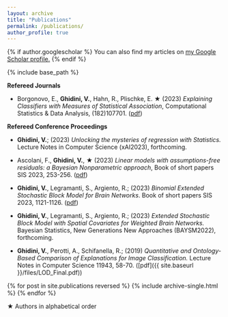 ```yaml
---
layout: archive
title: "Publications"
permalink: /publications/
author_profile: true
---
```



{% if author.googlescholar %}
  You can also find my articles on <u><a href="{{author.googlescholar}}">my Google Scholar profile</a>.</u>
{% endif %}

{% include base_path %}




**Refereed Journals**

* Borgonovo, E., **Ghidini, V.**, Hahn, R., Plischke, E. &#9733; (2023) 
*Explaining Classifiers with Measures of Statistical Association*,  Computational Statistics & Data Analysis, (182)107701. (<a href="https://pdf.sciencedirectassets.com/271708/1-s2.0-S0167947323X00036/1-s2.0-S0167947323000129/main.pdf?X-Amz-Security-Token=IQoJb3JpZ2luX2VjEOr%2F%2F%2F%2F%2F%2F%2F%2F%2F%2FwEaCXVzLWVhc3QtMSJGMEQCIElhGoeuHXUjuaT0mdf%2BZYGnQtDkxmu0DyoD7h8NjWNFAiA3Ew9TuNLUFj7LoZbq9v3C4re9s7tZkmJ0OmOn%2BicrXCq7BQjS%2F%2F%2F%2F%2F%2F%2F%2F%2F%2F8BEAUaDDA1OTAwMzU0Njg2NSIMVZ7PPufpNP%2BEF53SKo8FdPfo9esJZjNbXUp23X0zyNIxo7BqJ3TkDsliLmNJaHRK7bD4p6RWQMcNWfZivb9ecqP59HZIwVBfGqI%2F%2F%2Fe1%2F6zx7%2BxSFEFS9zxj33MKLRp0JRx5W%2FQXVtnimhsNInO9mqJCDUQxCYPIbOXQ9467MCYHM0EgW0ZaZoR1maOAEuoKYyt7CmF3KuVyVJ9THerVCfDDtx%2FzEb%2BUJguYlQuju2MbYwEHbDuX%2B3CaHxGzj7xlZIYZD39Itrpls2F2lJwxLHA%2BK%2B89MO85abAhXNoqq5qs6Xy1fquvbySS82Fu67LHxgcHRIZjbEtDV2%2B6E5%2FkWbPGphK%2BkpScYOoo8G6d5Ptg4ezvRfhNcv6m6yCfDQEnu1Pbmg9LUQcmH4iR3TGTn6VhHFQkus7OqbU%2FHNA0xiuVqxuGkeG0QDhmVh13dEoRwRRksHYyLMm0QExsjsXQAFgSZlIym4TYnBcUbGzvvMWxvmrozOi6J4BBZzn%2BENLk8Y3sKr37HIf4OzrWYi%2BgOXsMRYYBVWOh3InKct9sdrhhYZhqavi%2BPaCli6zrR2FgjeFzx1nLDMnfq9RYyL3rEqbrIsVPtIARdyi47A%2BwcLBZmXyXUu0TYB%2FgKLRpYn8M4EP6scRGla8hcuBYSMDBjKdYXcnUBek28RHLa5Hdzfenx%2BxrUzCNbXnlbNb9nmoOAOHexFZRfhJnVx3g2W6uqs5zH8a8%2BEEn1HZY75q%2BLbfOSxkN30BO5FDeO7235X%2FUwZuN%2Bq2TFLwIiL8LPz44nzlVCMsobYj%2Frc%2B%2BWYboFTL5ApRQqEq43t%2FQLo8hoWgn5v4cI0C80aa%2FTMpXozSWOgYjhp0NQVbQQbhp3wCLO7XWWWfaVH31NbbGc5DEuTDP8KqoBjqyAUOfoWlhU2Zu2sbyfl9kX08lBHAbSVPHxpPmvoCLVrJQrFipRi69oO7k54pson41Ot85DaLj38X%2F5KUQs0DG%2BZOngQYjgRH7KnB6hKLFIUFbYSREOv0VQYTGqHQlG541%2FL5sTOZsnEQqk%2FiWKrSMbzlTROstAntspAzH0anTLhhgdUMmhRd%2FxEJYMVWlG%2FX4z97NYbJ02HOaxhH5ZRHIO4woracmXDnn1obrE02cK7vtp5U%3D&X-Amz-Algorithm=AWS4-HMAC-SHA256&X-Amz-Date=20230920T102718Z&X-Amz-SignedHeaders=host&X-Amz-Expires=300&X-Amz-Credential=ASIAQ3PHCVTY65AOQTKT%2F20230920%2Fus-east-1%2Fs3%2Faws4_request&X-Amz-Signature=85c7b93510e04eeeb9b0a6b1afc342ea3c64598ce633fb6555031e2a414e1b09&hash=8ab5f9070d6b431d598776fbd2f2092edf649ce82e2516d96fc98275b7c4c062&host=68042c943591013ac2b2430a89b270f6af2c76d8dfd086a07176afe7c76c2c61&pii=S0167947323000129&tid=spdf-041e3b3b-bcce-4d5a-99e5-5a1caef2ec7f&sid=fd95e9e4533ba94b9d4b7a7-57b098672d8agxrqb&type=client&tsoh=d3d3LnNjaWVuY2VkaXJlY3QuY29t&ua=190d5c53565d5953555c&rr=80996009de003b51&cc=ch">pdf</a>)


**Refereed Conference Proceedings**
*  **Ghidini, V.**; (2023)
 *Unlocking the mysteries of regression with Statistics.*  Lecture Notes in Computer Science (xAI2023), forthcoming.

*  Ascolani, F., **Ghidini, V.**, &#9733; (2023)
  *Linear models with assumptions-free residuals: a Bayesian Nonparametric approach*, Book of short papers SIS 2023, 253-256.
(<a href="[https://www.semrush.com/](https://it.pearson.com/content/dam/region-core/italy/pearson-italy/pdf/Docenti/Universit%C3%A0/bozza-book-compresso.pdf)">pdf</a>)

*  **Ghidini, V.**, Legramanti, S., Argiento, R.; (2023)
  *Binomial Extended Stochastic Block Model for Brain Networks*. Book of short papers SIS 2023, 1121-1126. (<a href="[https://www.semrush.com/](https://it.pearson.com/content/dam/region-core/italy/pearson-italy/pdf/Docenti/Universit%C3%A0/bozza-book-compresso.pdf)">pdf</a>)

* **Ghidini, V.**, Legramanti, S., Argiento, R.; (2023)
  *Extended Stochastic Block Model with Spatial Covariates for Weighted Brain Networks.* Bayesian Statistics, New Generations New Approaches (BAYSM2022), forthcoming.

* **Ghidini, V.**, Perotti, A., Schifanella, R.; (2019)
*Quantitative and Ontology-Based Comparison of Explanations for Image Classification.*
Lecture Notes in Computer Science 11943, 58-70. ([pdf]({{ site.baseurl }}/files/LOD_Final.pdf))


{% for post in site.publications reversed %}
  {% include archive-single.html %}
{% endfor %}



&#9733; Authors in alphabetical order

